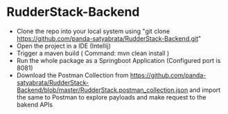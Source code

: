 # RudderStack-Backend

* Clone the repo into your local system using "git clone https://github.com/panda-satyabrata/RudderStack-Backend.git"
* Open the project in a IDE (Intellij)
* Trigger a maven build ( Command: mvn clean install )
* Run the whole package as a Springboot Application (Configured port is 8081)
* Download the Postman Collection from https://github.com/panda-satyabrata/RudderStack-Backend/blob/master/RudderStack.postman_collection.json and import the same to Postman to explore payloads and make request to the bakend APIs
